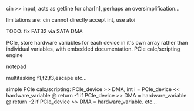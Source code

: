 cin >> input, acts as getline for char[n], perhaps an oversimplification...

limitations are: cin cannot directly accept int, use atoi

TODO: fix FAT32 via SATA DMA

PCIe, store hardware variables for each device in it's own array rather than individual variables, with embedded documentation.
PCIe calc/scripting engine

notepad

multitasking f1,f2,f3,escape etc...

simple PCIe calc/scripting: PCIe_device >> DMA, int i = PCIe_device << hardware_variable @ return -1 if PCIe_device >> DMA = hardware_variable @ return -2 if PCIe_device >> DMA = hardware_variable. etc...



